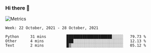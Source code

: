 ### Hi there 👋

![Metrics](https://github.com/radoapx/radoapx/blob/main/github-metrics.svg)

<!--START_SECTION:waka-->
```text
Week: 22 October, 2021 - 28 October, 2021

Python     31 mins         ████████████████████░░░░░   79.73 % 
Other      4 mins          ███░░░░░░░░░░░░░░░░░░░░░░   12.13 % 
Text       2 mins          █▒░░░░░░░░░░░░░░░░░░░░░░░   05.12 % 
```
<!--END_SECTION:waka-->

<!--
**radoapx/radoapx** is a ✨ _special_ ✨ repository because its `README.md` (this file) appears on your GitHub profile.

Here are some ideas to get you started:

- 🔭 I’m currently working on ...
- 🌱 I’m currently learning ...
- 👯 I’m looking to collaborate on ...
- 🤔 I’m looking for help with ...
- 💬 Ask me about ...
- 📫 How to reach me: ...
- 😄 Pronouns: ...
- ⚡ Fun fact: ...
-->
